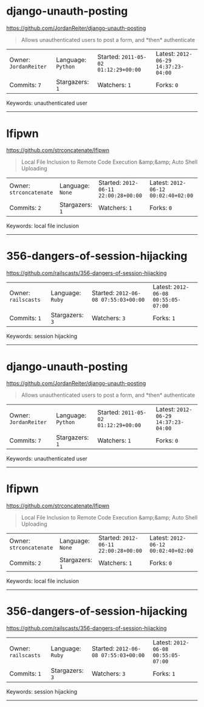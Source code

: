 # django-unauth-posting

https://github.com/JordanReiter/django-unauth-posting
<blockquote>
Allows unauthenticated users to post a form, and *then* authenticate
</blockquote>

<table><tr>
<tr><td>Owner: <code>JordanReiter</code></td>
    <td>Language: <code>Python</code></td>
    <td>Started: <code>2011-05-02 01:12:29+00:00</code></td>
    <td>Latest: <code>2012-06-29 14:37:23-04:00</code></td></tr>
<tr><td>Commits: <code>7</code></td>
    <td>Stargazers: <code>1</code></td>
    <td>Watchers: <code>1</code></td>
    <td>Forks: <code>0</code></td></tr>
</table>
Keywords: unauthenticated user

---

# lfipwn

https://github.com/strconcatenate/lfipwn
<blockquote>
Local File Inclusion to Remote Code Execution &amp;amp;&amp;amp; Auto Shell Uploading
</blockquote>

<table><tr>
<tr><td>Owner: <code>strconcatenate</code></td>
    <td>Language: <code>None</code></td>
    <td>Started: <code>2012-06-11 22:00:28+00:00</code></td>
    <td>Latest: <code>2012-06-12 00:02:40+02:00</code></td></tr>
<tr><td>Commits: <code>2</code></td>
    <td>Stargazers: <code>1</code></td>
    <td>Watchers: <code>1</code></td>
    <td>Forks: <code>0</code></td></tr>
</table>
Keywords: local file inclusion

---

# 356-dangers-of-session-hijacking

https://github.com/railscasts/356-dangers-of-session-hijacking
<blockquote>
<no description>
</blockquote>

<table><tr>
<tr><td>Owner: <code>railscasts</code></td>
    <td>Language: <code>Ruby</code></td>
    <td>Started: <code>2012-06-08 07:55:03+00:00</code></td>
    <td>Latest: <code>2012-06-08 00:55:05-07:00</code></td></tr>
<tr><td>Commits: <code>1</code></td>
    <td>Stargazers: <code>3</code></td>
    <td>Watchers: <code>3</code></td>
    <td>Forks: <code>1</code></td></tr>
</table>
Keywords: session hijacking

---

# django-unauth-posting

https://github.com/JordanReiter/django-unauth-posting
<blockquote>
Allows unauthenticated users to post a form, and *then* authenticate
</blockquote>

<table><tr>
<tr><td>Owner: <code>JordanReiter</code></td>
    <td>Language: <code>Python</code></td>
    <td>Started: <code>2011-05-02 01:12:29+00:00</code></td>
    <td>Latest: <code>2012-06-29 14:37:23-04:00</code></td></tr>
<tr><td>Commits: <code>7</code></td>
    <td>Stargazers: <code>1</code></td>
    <td>Watchers: <code>1</code></td>
    <td>Forks: <code>0</code></td></tr>
</table>
Keywords: unauthenticated user

---

# lfipwn

https://github.com/strconcatenate/lfipwn
<blockquote>
Local File Inclusion to Remote Code Execution &amp;amp;&amp;amp; Auto Shell Uploading
</blockquote>

<table><tr>
<tr><td>Owner: <code>strconcatenate</code></td>
    <td>Language: <code>None</code></td>
    <td>Started: <code>2012-06-11 22:00:28+00:00</code></td>
    <td>Latest: <code>2012-06-12 00:02:40+02:00</code></td></tr>
<tr><td>Commits: <code>2</code></td>
    <td>Stargazers: <code>1</code></td>
    <td>Watchers: <code>1</code></td>
    <td>Forks: <code>0</code></td></tr>
</table>
Keywords: local file inclusion

---

# 356-dangers-of-session-hijacking

https://github.com/railscasts/356-dangers-of-session-hijacking
<blockquote>
<no description>
</blockquote>

<table><tr>
<tr><td>Owner: <code>railscasts</code></td>
    <td>Language: <code>Ruby</code></td>
    <td>Started: <code>2012-06-08 07:55:03+00:00</code></td>
    <td>Latest: <code>2012-06-08 00:55:05-07:00</code></td></tr>
<tr><td>Commits: <code>1</code></td>
    <td>Stargazers: <code>3</code></td>
    <td>Watchers: <code>3</code></td>
    <td>Forks: <code>1</code></td></tr>
</table>
Keywords: session hijacking

---

